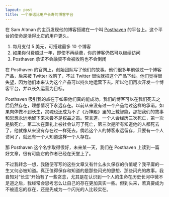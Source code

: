 ```yaml
---
layout: post
title: 一个承诺比用户长寿的博客平台
---
```


在 Sam Altman 的主页发现他的博客搭建在一个叫 [Posthaven](http://posthaven.com) 的平台上。这个平台的使命是活得比它的用户更久。

1. 每月支付 5 美元，可搭建最多 10 个博客
2. 如果你付费超过一年，即使不再续费，你的博客仍然可以继续访问
3. Posthaven 承诺不会融资不会被收购也不会倒闭

在 Posthaven 的官网上，创始团队写了他们的故事。他们很多年前做过一个博客产品，后来被 Twitter 收购了，不过 Twitter 很快就把这个产品下线。他们觉得很失望，因为他们本来认为这个产品可以持久地运营下去。所以他们再次开发一个博客平台，并以长久运营为目标。

Posthaven 吸引我的点在于如果他们真的能成功，我们的博客可以在我们死去之后仍然存在，理想情况下永远存在。以前从来没有过一个产品给过这样的承诺。如果肉体做不到长生，灵魂也还成为不了《万神殿》里的上载智能，那把我们的故事和思想永远地留下来未尝不是权益之策。常言道，一个人会经历三次死亡，第一次是脑死亡，第二次在葬礼上被社会认可了死亡，第三次是所有知道他的人都死去了，他就像从来没有存在过一样死去。倘若这个人的博客永远留存，只要有一个人访问了，就还有一个人知道这样一个人存在。

那 Posthaven 这个名字取得很好，未来某一天，我们在 Posthaven 上读到一篇好文章，很有可能它的作者已经在天堂上了。

不过我转念一想，我随便写写的这些文章又有什么永久保存的价值呢？我平庸的一生又何必被知道。真正值得保存和知道的是那些闪光的思想、那些闪光的故事。我自知对“长生”开始有了一些贪念，尤其是在认识到一个人的生命在历史长河中微不足道之后，我经常会思考怎么让自己的存在更加真实一些。但到头来，若真要成为不被遗忘的存在，还是先成为一个闪光的人比较实在。